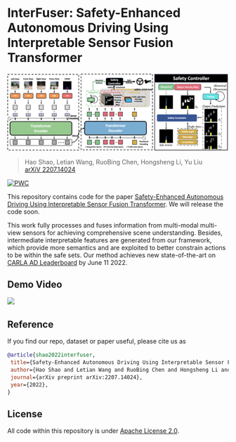 # InterFuser: Safety-Enhanced Autonomous Driving Using Interpretable Sensor Fusion Transformer
![pipeline](assets/pipeline.png)
> Hao Shao, Letian Wang, RuoBing Chen, Hongsheng Li, Yu Liu        
> [arXiV 2207.14024](https://arxiv.org/abs/2207.14024)

[![PWC](https://img.shields.io/endpoint.svg?url=https://paperswithcode.com/badge/safety-enhanced-autonomous-driving-using/autonomous-driving-on-carla-leaderboard)](https://paperswithcode.com/sota/autonomous-driving-on-carla-leaderboard?p=safety-enhanced-autonomous-driving-using)

This repository contains code for the paper [Safety-Enhanced Autonomous Driving Using Interpretable Sensor Fusion Transformer](https://github.com/opendilab/InterFuser). We will release the code soon.

This work fully processes and fuses information from multi-modal multi-view sensors for achieving comprehensive scene understanding. Besides, intermediate interpretable features are generated from our framework, which provide more semantics and are exploited to better constrain actions to be within the safe sets.
Our method achieves new state-of-the-art on [CARLA AD Leaderboard](https://leaderboard.carla.org/leaderboard/) by June 11 2022.

## Demo Video

<img src="assets/Town07_WetCloudyMorning.gif" height="400">

## Reference
If you find our repo, dataset or paper useful, please cite us as
```bibtex
@article{shao2022interfuser,
 title={Safety-Enhanced Autonomous Driving Using Interpretable Sensor Fusion Transformer},
 author={Hao Shao and Letian Wang and RuoBing Chen and Hongsheng Li and Yu Liu},
 journal={arXiv preprint arXiv:2207.14024},
 year={2022},
}
```

## License
All code within this repository is under [Apache License 2.0](https://www.apache.org/licenses/LICENSE-2.0).
